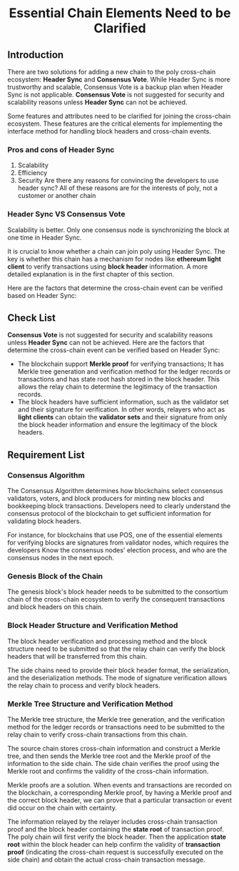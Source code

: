 <h1 align="center">Essential Chain Elements Need to be Clarified</h1>

## Introduction

There are two solutions for adding a new chain to the poly cross-chain ecosystem: **Header Sync** and **Consensus Vote**. While Header Sync is more trustworthy and scalable, Consensus Vote is a backup plan when Header Sync is not applicable. **Consensus Vote** is not suggested for security and scalability reasons unless **Header Sync** can not be achieved.



Some features and attributes need to be clarified for joining the cross-chain ecosystem. These features are the critical elements for implementing the interface method for handling block headers and cross-chain events.

### Pros and cons of Header Sync

1. Scalability
2. Efficiency
3. Security
   Are there any reasons for convincing the developers to use header sync? All of these reasons are for the interests of poly, not a customer or another chain

### Header Sync  VS Consensus Vote

Scalability is better. Only one consensus node is synchronizing the block at one time in Header Sync.

It is crucial to know whether a chain can join poly using Header Sync. The key is whether this chain has a mechanism for nodes like **ethereum light client** to verify transactions using **block header** information. A more detailed explanation is in the first chapter of this section.

 Here are the factors that determine the cross-chain event can be verified based on Header Sync:

## Check List

**Consensus Vote** is not suggested for security and scalability reasons unless **Header Sync** can not be achieved. Here are the factors that determine the cross-chain event can be verified based on Header Sync:

- The blockchain support **Merkle proof** for verifying transactions; It has Merkle tree generation and verification method for the ledger records or transactions and has state root hash stored in the block header. This allows the relay chain to determine the legitimacy of the transaction records.
- The block headers have sufficient information, such as the validator set and their signature for verification. In other words, relayers who act as **light clients** can obtain the **validator sets** and their signature from only the block header information and ensure the legitimacy of the block headers. 

## Requirement List

### Consensus Algorithm

The Consensus Algorithm determines how blockchains select consensus validators,  voters, and block producers for minting new blocks and bookkeeping block transactions. Developers need to clearly understand the consensus protocol of the blockchain to get sufficient information for validating block headers.

For instance, for blockchains that use POS, one of the essential elements for verifying blocks are signatures from validator nodes, which requires the developers Know the consensus nodes' election process, and who are the consensus nodes in the next epoch.

### Genesis Block of the Chain

The genesis block's block header needs to be submitted to the consortium chain of the cross-chain ecosystem to verify the consequent transactions and block headers on this chain.

### Block Header Structure and Verification Method

The block header verification and processing method and the block structure need to be submitted so that the relay chain can verify the block headers that will be transferred from this chain.

The side chains need to provide their block header format, the serialization, and the deserialization methods. The mode of signature verification allows the relay chain to process and verify block headers.

### Merkle Tree Structure and Verification Method

The Merkle tree structure, the Merkle tree generation, and the verification method for the ledger records or transactions need to be submitted to the relay chain to verify cross-chain transactions from this chain.

The source chain stores cross-chain information and construct a Merkle tree, and then sends the Merkle tree root and the Merkle proof of the information to the side chain. The side chain verifies the proof using the Merkle root and confirms the validity of the cross-chain information.

Merkle proofs are a solution. When events and transactions are recorded on the blockchain, a corresponding Merkle proof, by having a Merkle proof and the correct block header, we can prove that a particular transaction or event did occur on the chain with certainty.

The information relayed by the relayer includes cross-chain transaction proof and the block header containing the **state root** of transaction proof. The poly chain will first verify the block header. Then the application **state root** within the block header can help confirm the validity of **transaction proof** (indicating the cross-chain request is successfully executed on the side chain) and obtain the actual cross-chain transaction message. 





